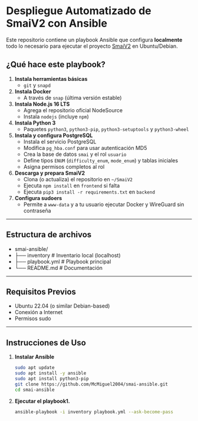 # Despliegue Automatizado de SmaiV2 con Ansible

Este repositorio contiene un playbook Ansible que configura **localmente** todo lo necesario para ejecutar el proyecto [SmaiV2](https://github.com/McMiguel2004/smaiV2-main.git) en Ubuntu/Debian.

## ¿Qué hace este playbook?

1. **Instala herramientas básicas**  
   - `git` y `snapd`  
2. **Instala Docker**  
   - A través de `snap` (última versión estable)  
3. **Instala Node.js 16 LTS**  
   - Agrega el repositorio oficial NodeSource  
   - Instala `nodejs` (incluye `npm`)  
4. **Instala Python 3**  
   - Paquetes `python3`, `python3-pip`, `python3-setuptools` y `python3-wheel`  
5. **Instala y configura PostgreSQL**  
   - Instala el servicio PostgreSQL  
   - Modifica `pg_hba.conf` para usar autenticación MD5  
   - Crea la base de datos `smai` y el rol `usuario`  
   - Define tipos `ENUM` (`difficulty_enum`, `mode_enum`) y tablas iniciales  
   - Asigna permisos completos al rol  
6. **Descarga y prepara SmaiV2**  
   - Clona (o actualiza) el repositorio en `~/SmaiV2`  
   - Ejecuta `npm install` en `frontend` si falta  
   - Ejecuta `pip3 install -r requirements.txt` en `backend`  
7. **Configura sudoers**  
   - Permite a `www-data` y a tu usuario ejecutar Docker y WireGuard sin contraseña  

---

## Estructura de archivos

- smai-ansible/
- ├── inventory # Inventario local (localhost)
- ├── playbook.yml # Playbook principal
- └── README.md # Documentación



---

## Requisitos Previos

- Ubuntu 22.04 (o similar Debian-based)  
- Conexión a Internet  
- Permisos sudo  

---

## Instrucciones de Uso

1. **Instalar Ansible**  
   ```bash
   sudo apt update
   sudo apt install -y ansible
   sudo apt install python3-pip
   git clone https://github.com/McMiguel2004/smai-ansible.git
   cd smai-ansible

2. **Ejecutar el playbook1.**  
   ```bash
   ansible-playbook -i inventory playbook.yml --ask-become-pass  
